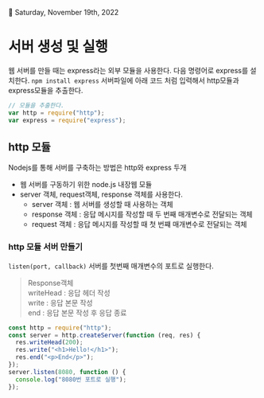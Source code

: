 🌱 Saturday, November 19th, 2022

# 서버 생성 및 실행

웹 서버를 만들 때는 express라는 외부 모듈을 사용한다. 다음 명령어로 express를 설치한다.
`npm install express`
서버파일에 아래 코드 처럼 입력해서 http모듈과 express모듈을 추출한다.

```javascript
// 모듈을 추출한다.
var http = require("http");
var express = require("express");
```

## http 모듈

Nodejs를 통해 서버를 구축하는 방법은 http와 express 두개

- 웹 서버를 구동하기 위한 node.js 내장웹 모듈
- server 객체, request객체, response 객체를 사용한다.
  - server 객체 : 웹 서버를 생성할 때 사용하는 객체
  * response 객체 : 응답 메시지를 작성할 때 두 번째 매개변수로 전달되는 객체
  - request 객체 : 응답 메시지를 작성할 때 첫 번쨰 매개변수로 전달되는 객체

### http 모듈 서버 만들기

`listen(port, callback)` 서버를 첫번째 매개변수의 포트로 실행한다.

> Response객체 <br/>
> writeHead : 응답 헤더 작성 <br/>
> write : 응답 본문 작성 <br/>
> end : 응답 본문 작성 후 응답 종료

```javascript
const http = require("http");
const server = http.createServer(function (req, res) {
  res.writeHead(200);
  res.write("<h1>Hello!</h1>");
  res.end("<p>End</p>");
});
server.listen(8080, function () {
  console.log("8080번 포트로 실행");
});
```
